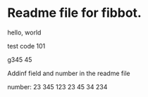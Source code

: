 # Readme file for fibbot.

hello, world

test code 101

g345 45 

Addinf field and number in the readme file

number: 23 345 123 23 45 34 234 

